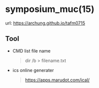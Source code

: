 # symposium_muc(15)

url: https://archung.github.io/tafm0715

## Tool

* CMD list file name
    > dir /b > filename.txt

* ics online generater
    > https://apps.marudot.com/ical/